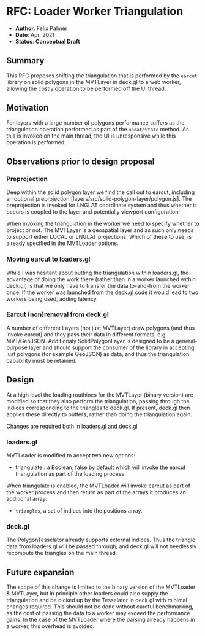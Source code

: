 # RFC: Loader Worker Triangulation

* **Author**: Felix Palmer
* **Date**: Apr, 2021
* **Status**: **Conceptual Draft**

## Summary

This RFC proposes shifting the triangulation that is performed by the `earcut`
library on solid polygons in the MVTLayer in deck.gl to a web worker,
allowing the costly operation to be performed off the UI thread.

## Motivation

For layers with a large number of polygons performance suffers
as the triangulation operation performed as part of the `updateState`
method. As this is invoked on the main thread, the UI is unresponsive while
this operation is performed.

## Observations prior to design proposal

### Preprojection

Deep within the solid polygon layer we find the call out to earcut, including an optional preprojection [layers/src/solid-polygon-layer/polygon.js]. The preprojection is invoked for LNGLAT coordinate system and thus whether it occurs is coupled to the layer and potentially viewport configuration

When invoking the triangulation in the worker we need to specify whether to project or not. The MVTLayer is a geospatial layer and as such only needs to support either LOCAL or LNGLAT projections. Which of these to use, is already specified in the MVTLoader options.

### Moving earcut to loaders.gl

While I was hesitant about putting the triangulation within loaders.gl, the advantage of doing the work there (rather than in a worker launched within deck.gl) is that we only have to transfer the data to-and-from the worker once. If the worker was launched from the deck.gl code it would lead to two workers being used, adding latency.

### Earcut (non)removal from deck.gl

A number of different Layers (not just MVTLayer) draw polygons (and thus invoke earcut) and they pass their data in different formats, e.g. MVT/GeoJSON. Additionaly SolidPolygonLayer is designed to be a general-purpose layer and should support the consumer of the library in accepting just polygons (for example GeoJSON) as data, and thus the triangulation capability must be retained.

## Design

At a high level the loading routhines for the MVTLayer (binary version) are modified so that they also perform the triangulation, passing through the indices corresponding to the triangles to deck.gl. If present, deck.gl then applies these directly to buffers, rather than doing the triangulation again.

Changes are required both in loaders.gl and deck.gl

### loaders.gl

MVTLoader is modified to accept two new options:
- triangulate : a Boolean, false by default which will invoke the earcut triangulation as part of the loading process

When triangulate is enabled, the MVTLoader will invoke earcut as part of the worker process and then return as part of the arrays it produces an additional array:

- `triangles`, a set of indices into the positions array. 

### deck.gl

The PolygonTesselator already supports external indices. Thus the triangle data from loaders.gl will be passed through, and deck.gl will not needlessly recompute the triangles on the main thread. 

## Future expansion

The scope of this change is limited to the binary version of the MVTLoader & MVTLayer, but in principle other loaders could also supply the triangulation and be picked up by the Tesselator in deck.gl with minimal changes required. This should not be done without careful benchmarking, as the cost of passing the data to a worker may exceed the performance gains. In the case of the MVTLoader where the parsing already happens in a worker, this overhead is avoided.
